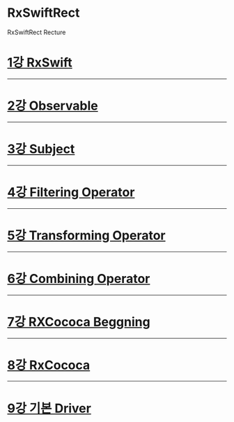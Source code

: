 # RxSwiftRect
RxSwiftRect Recture

[1강 RxSwift](https://github.com/HwangWoonChun/RxSwiftRect/blob/master/RxRect01.md)
===========
* * *
[2강 Observable](https://github.com/HwangWoonChun/RxSwiftRect/blob/master/RxRect02.md)
===========
* * *
[3강 Subject](https://github.com/HwangWoonChun/RxSwiftRect/blob/master/RxRect03.md)
===========
* * *
[4강 Filtering Operator](https://github.com/HwangWoonChun/RxSwiftRect/blob/master/RxRect04.md)
===========
* * *
[5강 Transforming Operator](https://github.com/HwangWoonChun/RxSwiftRect/blob/master/RxRect05.md)
===========
* * *
[6강 Combining Operator](https://github.com/HwangWoonChun/RxSwiftRect/blob/master/RxRect06.md)
===========
* * *
[7강 RXCococa Beggning](https://github.com/HwangWoonChun/RxSwiftRect/blob/master/RxRect07.md)
===========
* * *
[8강 RxCococa](https://github.com/HwangWoonChun/RxSwiftRect/blob/master/RxRect08.md)
===========
* * *
[9강 기본 Driver](https://github.com/HwangWoonChun/RxSwiftRect/blob/master/RxRect09.md)
===========
